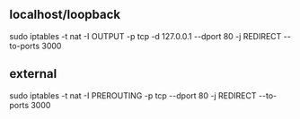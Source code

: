 ## localhost/loopback
sudo iptables -t nat -I OUTPUT -p tcp -d 127.0.0.1 --dport 80 -j REDIRECT --to-ports 3000

## external
sudo iptables -t nat -I PREROUTING -p tcp --dport 80 -j REDIRECT --to-ports 3000